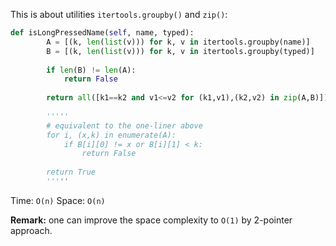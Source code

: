 This is about utilities `itertools.groupby()` and `zip()`:
```python
def isLongPressedName(self, name, typed):
        A = [(k, len(list(v))) for k, v in itertools.groupby(name)]
        B = [(k, len(list(v))) for k, v in itertools.groupby(typed)]
        
        if len(B) != len(A):
            return False
        
        return all([k1==k2 and v1<=v2 for (k1,v1),(k2,v2) in zip(A,B)])
        
        '''''
        # equivalent to the one-liner above
        for i, (x,k) in enumerate(A):
            if B[i][0] != x or B[i][1] < k:
                return False
        
        return True
        '''''
```
Time: `O(n)`
Space: `O(n)`

**Remark:** one can improve the space complexity to `O(1)` by 2-pointer approach.
